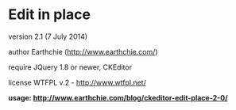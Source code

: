 Edit in place
=============

version 2.1 (7 July 2014)

author Earthchie (http://www.earthchie.com/)

require JQuery 1.8 or newer, CKEditor

license WTFPL v.2 - http://www.wtfpl.net/


**usage: http://www.earthchie.com/blog/ckeditor-edit-place-2-0/**


